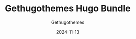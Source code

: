 ---
title: Gethugothemes Hugo Bundle
image: "/bundles/gethugothemes-hugo-big-friday-bundle.png"
author: Gethugothemes
author_link: "https://gethugothemes.com/"
description: ""
date: 2024-11-13
price: $177
regular_price: $497
purchase_link: "https://gethugothemes.com/deals"
features:
- "61+ Themes"
- "Premium Support"
- "Unlimited Projects"
- "Upcoming Themes"
---